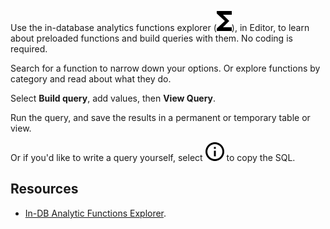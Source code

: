 Use the in-database analytics functions explorer (![""](Images/iug1692136295838.svg)), in Editor, to learn about preloaded functions and build queries with them. No coding is required.

Search for a function to narrow down your options. Or explore functions by category and read about what they do.

Select **Build query**, add values, then **View Query**.

Run the query, and save the results in a permanent or temporary table or view.

Or if you'd like to write a query yourself, select ![""](Images/voj1588803808402.svg) to copy the SQL.

## Resources


-   [In-DB Analytic Functions Explorer](https://docs.teradata.com/access/sources/dita/topic?dita:mapPath=phg1621910019905.ditamap&dita:ditavalPath=pny1626732985837.ditaval&dita:topicPath=vot1684158652679.dita).


